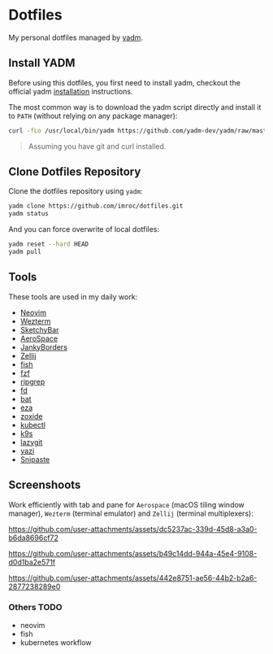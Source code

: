 # Dotfiles

My personal dotfiles managed by [yadm](https://github.com/yadm-dev/yadm).

## Install YADM

Before using this dotfiles, you first need to install yadm, checkout the official yadm [installation](https://yadm.io/docs/install) instructions.

The most common way is to download the yadm script directly and install it to `PATH` (without relying on any package manager):

```bash
curl -fLo /usr/local/bin/yadm https://github.com/yadm-dev/yadm/raw/master/yadm && chmod a+x /usr/local/bin/yadm
```

> Assuming you have git and curl installed.

## Clone Dotfiles Repository

Clone the dotfiles repository using `yadm`:

```bash
yadm clone https://github.com/imroc/dotfiles.git
yadm status
```

And you can force overwrite of local dotfiles:

```bash
yadm reset --hard HEAD
yadm pull
```

## Tools

These tools are used in my daily work:

- [Neovim](https://github.com/neovim/neovim)
- [Wezterm](https://wezfurl.org/)
- [SketchyBar](https://github.com/FelixKratz/SketchyBar)
- [AeroSpace](https://github.com/nikitabobko/AeroSpace)
- [JankyBorders](https://github.com/FelixKratz/JankyBorders)
- [Zellij](https://github.com/zellij-org/zellij)
- [fish](https://github.com/fish-shell/fish-shell)
- [fzf](https://github.com/junegunn/fzf)
- [ripgrep](https://github.com/BurntSushi/ripgrep)
- [fd](https://github.com/sharkdp/fd)
- [bat](https://github.com/sharkdp/bat)
- [eza](https://github.com/eza-community/eza)
- [zoxide](https://github.com/ajeetdsouza/zoxide)
- [kubectl](https://kubernetes.io/docs/reference/kubectl/)
- [k9s](https://kubernetes.io/docs/reference/kubectl/)
- [lazygit](https://github.com/jesseduffield/lazygit)
- [yazi](https://github.com/sxyazi/yazi)
- [Snipaste](https://www.snipaste.com/)

## Screenshoots

Work efficiently with tab and pane for `Aerospace` (macOS tiling window manager), `Wezterm` (terminal emulator) and `Zellij` (terminal multiplexers):

https://github.com/user-attachments/assets/dc5237ac-339d-45d8-a3a0-b6da8696cf72

https://github.com/user-attachments/assets/b49c14dd-944a-45e4-9108-d0d1ba2e571f

https://github.com/user-attachments/assets/442e8751-ae56-44b2-b2a6-2877238289e0

### Others TODO

- neovim
- fish
- kubernetes workflow
